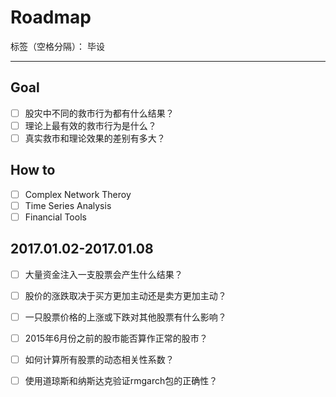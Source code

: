 ﻿# Roadmap

标签（空格分隔）： 毕设

---

## Goal
- [ ] 股灾中不同的救市行为都有什么结果？
- [ ] 理论上最有效的救市行为是什么？
- [ ] 真实救市和理论效果的差别有多大？

## How to
- [ ] Complex Network Theroy
- [ ] Time Series Analysis
- [ ] Financial Tools

## 2017.01.02-2017.01.08
- [ ] 大量资金注入一支股票会产生什么结果？
- [ ] 股价的涨跌取决于买方更加主动还是卖方更加主动？
- [ ] 一只股票价格的上涨或下跌对其他股票有什么影响？
- [ ] 2015年6月份之前的股市能否算作正常的股市？
- [ ] 如何计算所有股票的动态相关性系数？
- [ ] 使用道琼斯和纳斯达克验证rmgarch包的正确性？ 




